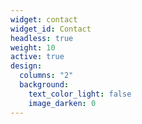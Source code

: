 ```yaml
---
widget: contact
widget_id: Contact
headless: true
weight: 10
active: true
design:
  columns: "2"
  background:
    text_color_light: false
    image_darken: 0
---
```

